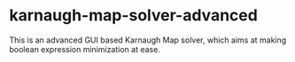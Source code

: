# karnaugh-map-solver-advanced
This is an advanced GUI based Karnaugh Map solver, which aims at making boolean expression minimization at ease.  
